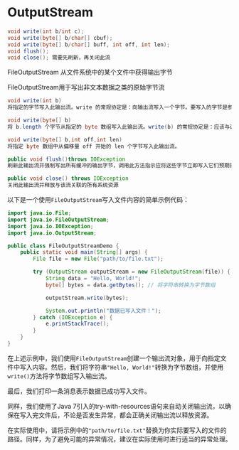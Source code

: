 # OutputStream

```java
void write(int b/int c);
void write(byte[] b/char[] cbuf);
void write(byte[] b/char[] buff, int off, int len);
void flush();
void close(); 需要先刷新，再关闭此流
```

FileOutputStream 从文件系统中的某个文件中获得输出字节

FileOutputStream用于写出非文本数据之类的原始字节流

```java
void write(int b)
将指定的字节写入此输出流。write 的常规协定是：向输出流写入一个字节。要写入的字节是参数 b 的八个低位。b 的 24 个高位将被忽略。 即写入0~255范围的。

void write(byte[] b)
将 b.length 个字节从指定的 byte 数组写入此输出流。write(b) 的常规协定是：应该与调用 write(b, 0, b.length) 的效果完全相同。

void write(byte[] b,int off,int len)
将指定 byte 数组中从偏移量 off 开始的 len 个字节写入此输出流。

public void flush()throws IOException
刷新此输出流并强制写出所有缓冲的输出字节，调用此方法指示应将这些字节立即写入它们预期的目标。

public void close() throws IOException
关闭此输出流并释放与该流关联的所有系统资源
```

以下是一个使用`FileOutputStream`写入文件内容的简单示例代码：

```java
import java.io.File;
import java.io.FileOutputStream;
import java.io.IOException;
import java.io.OutputStream;

public class FileOutputStreamDemo {
    public static void main(String[] args) {
        File file = new File("path/to/file.txt");

        try (OutputStream outputStream = new FileOutputStream(file)) {
            String data = "Hello, World!";
            byte[] bytes = data.getBytes(); // 将字符串转换为字节数组

            outputStream.write(bytes);

            System.out.println("数据已写入文件！");
        } catch (IOException e) {
            e.printStackTrace();
        }
    }
}
```

在上述示例中，我们使用`FileOutputStream`创建一个输出流对象，用于向指定文件中写入内容。然后，我们将字符串`"Hello, World!"`转换为字节数组，并使用`write()`方法将字节数组写入输出流。

最后，我们打印一条消息表示数据已成功写入文件。

同样，我们使用了Java 7引入的try-with-resources语句来自动关闭输出流，以确保在写入完文件后，不论是否发生异常，都会正确关闭输出流以释放资源。

在实际使用中，请将示例中的`"path/to/file.txt"`替换为你实际要写入的文件的路径。同样，为了避免可能的异常情况，建议在实际使用时进行适当的异常处理。
